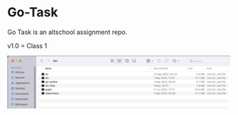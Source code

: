 # Go-Task

Go Task is an altschool assignment repo.

v1.0 =  Class 1

![screenshot of bin folder](./screenshot.png)